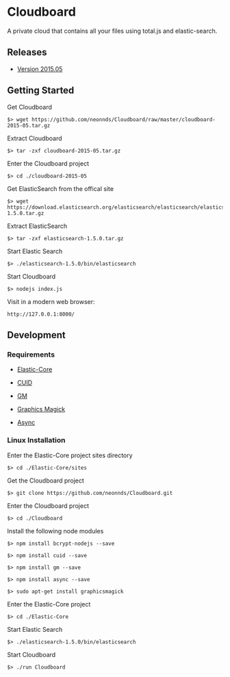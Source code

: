 # Cloudboard
A private cloud that contains all your files using total.js and elastic-search.

## Releases

* [Version 2015.05](https://github.com/neonnds/Cloudboard/raw/master/cloudboard-2015-05.tar.gz)

## Getting Started

Get Cloudboard

    $> wget https://github.com/neonnds/Cloudboard/raw/master/cloudboard-2015-05.tar.gz
    
Extract Cloudboard

    $> tar -zxf cloudboard-2015-05.tar.gz
    
Enter the Cloudboard project

    $> cd ./cloudboard-2015-05

Get ElasticSearch from the offical site

    $> wget https://download.elasticsearch.org/elasticsearch/elasticsearch/elasticsearch-1.5.0.tar.gz
    
Extract ElasticSearch

    $> tar -zxf elasticsearch-1.5.0.tar.gz
    
Start Elastic Search

    $> ./elasticsearch-1.5.0/bin/elasticsearch

Start Cloudboard

    $> nodejs index.js

Visit in a modern web browser:

    http://127.0.0.1:8000/
    

## Development

### Requirements

* [Elastic-Core](https://github.com/neonnds/Elastic-Core)

* [CUID](https://github.com/ericelliott/cuid)

* [GM](https://github.com/aheckmann/gm)

* [Graphics Magick](http://www.graphicsmagick.org/)

* [Async](https://github.com/caolan/async) 

### Linux Installation

Enter the Elastic-Core project sites directory

    $> cd ./Elastic-Core/sites

Get the Cloudboard project

    $> git clone https://github.com/neonnds/Cloudboard.git

Enter the Cloudboard project

    $> cd ./Cloudboard

Install the following node modules

    $> npm install bcrypt-nodejs --save
    
    $> npm install cuid --save
    
    $> npm install gm --save
    
    $> npm install async --save
    
    $> sudo apt-get install graphicsmagick

Enter the Elastic-Core project

    $> cd ./Elastic-Core

Start Elastic Search

    $> ./elasticsearch-1.5.0/bin/elasticsearch

Start Cloudboard

    $> ./run Cloudboard
